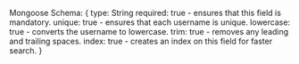 Mongoose Schema: 
{
    type: String
    required: true - ensures that this field is mandatory.
    unique: true - ensures that each username is unique.
    lowercase: true - converts the username to lowercase.
    trim: true - removes any leading and trailing spaces.
    index: true - creates an index on this field for faster search.
}